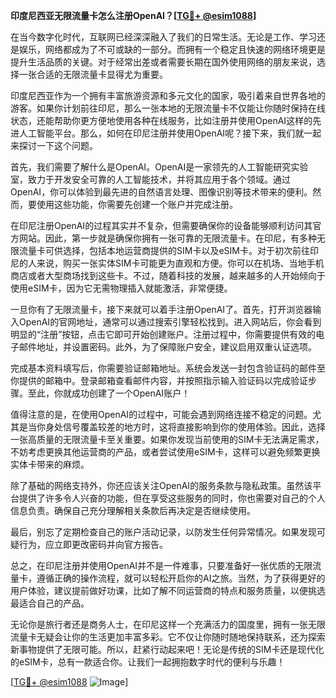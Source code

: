 **印度尼西亚无限流量卡怎么注册OpenAI？[[TG💪+ @esim1088](https://t.me/s/esim1088)]**

在当今数字化时代，互联网已经深深融入了我们的日常生活。无论是工作、学习还是娱乐，网络都成为了不可或缺的一部分。而拥有一个稳定且快速的网络环境更是提升生活品质的关键。对于经常出差或者需要长期在国外使用网络的朋友来说，选择一张合适的无限流量卡显得尤为重要。

印度尼西亚作为一个拥有丰富旅游资源和多元文化的国家，吸引着来自世界各地的游客。如果你计划前往印尼，那么一张本地的无限流量卡不仅能让你随时保持在线状态，还能帮助你更方便地使用各种在线服务，比如注册并使用OpenAI这样的先进人工智能平台。那么，如何在印尼注册并使用OpenAI呢？接下来，我们就一起来探讨一下这个问题。

首先，我们需要了解什么是OpenAI。OpenAI是一家领先的人工智能研究实验室，致力于开发安全可靠的人工智能技术，并将其应用于各个领域。通过OpenAI，你可以体验到最先进的自然语言处理、图像识别等技术带来的便利。然而，要使用这些功能，你需要先创建一个账户并完成注册。

在印尼注册OpenAI的过程其实并不复杂，但需要确保你的设备能够顺利访问其官方网站。因此，第一步就是确保你拥有一张可靠的无限流量卡。在印尼，有多种无限流量卡可供选择，包括本地运营商提供的SIM卡以及eSIM卡。对于初次前往印尼的人来说，购买一张实体SIM卡可能更为直观和方便。你可以在机场、当地手机商店或者大型商场找到这些卡。不过，随着科技的发展，越来越多的人开始倾向于使用eSIM卡，因为它无需物理插入就能激活，非常便捷。

一旦你有了无限流量卡，接下来就可以着手注册OpenAI了。首先，打开浏览器输入OpenAI的官网地址，通常可以通过搜索引擎轻松找到。进入网站后，你会看到明显的“注册”按钮，点击它即可开始创建账户。注册过程中，你需要提供有效的电子邮件地址，并设置密码。此外，为了保障账户安全，建议启用双重认证选项。

完成基本资料填写后，你需要验证邮箱地址。系统会发送一封包含验证码的邮件至你提供的邮箱中。登录邮箱查看邮件内容，并按照指示输入验证码以完成验证步骤。至此，你就成功创建了一个OpenAI账户！

值得注意的是，在使用OpenAI的过程中，可能会遇到网络连接不稳定的问题。尤其是当你身处信号覆盖较差的地方时，这将直接影响到你的使用体验。因此，选择一张高质量的无限流量卡至关重要。如果你发现当前使用的SIM卡无法满足需求，不妨考虑更换其他运营商的产品，或者尝试使用eSIM卡，这样可以避免频繁更换实体卡带来的麻烦。

除了基础的网络支持外，你还应该关注OpenAI的服务条款与隐私政策。虽然该平台提供了许多令人兴奋的功能，但在享受这些服务的同时，你也需要对自己的个人信息负责。确保自己充分理解相关条款后再决定是否继续使用。

最后，别忘了定期检查自己的账户活动记录，以防发生任何异常情况。如果发现可疑行为，应立即更改密码并向官方报告。

总之，在印尼注册并使用OpenAI并不是一件难事，只要准备好一张优质的无限流量卡，遵循正确的操作流程，就可以轻松开启你的AI之旅。当然，为了获得更好的用户体验，建议提前做好功课，比如了解不同运营商的特点和服务质量，以便挑选最适合自己的产品。

无论你是旅行者还是商务人士，在印尼这样一个充满活力的国度里，拥有一张无限流量卡无疑会让你的生活更加丰富多彩。它不仅让你随时随地保持联系，还为探索新事物提供了无限可能。所以，赶紧行动起来吧！无论是传统的SIM卡还是现代化的eSIM卡，总有一款适合你。让我们一起拥抱数字时代的便利与乐趣！

[[TG💪+ @esim1088](https://t.me/s/esim1088) ![Image](https://i.postimg.cc/4NQfJmqS/Snipaste-2025-05-13-00-14-12.png)]